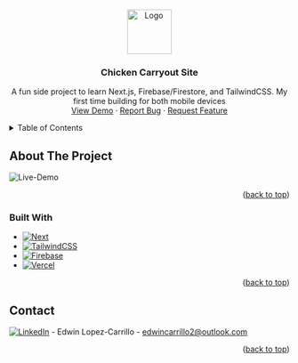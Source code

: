 <a name="readme-top"></a>

<!-- PROJECT LOGO -->
<br />
<div align="center">
  <a href="https://github.com/edwincarr/Chicken-Shop-Site">
    <img src="https://github.com/edwincarr/Chicken-Shop-Site/blob/main/public/chicken-icon.png" alt="Logo" width="80" height="80">
  </a>

<h3 align="center">Chicken Carryout Site</h3>

  <p align="center">
    A fun side project to learn Next.js, Firebase/Firestore, and TailwindCSS. My first time building for both mobile devices
    <br />
    <a href="https://chicken-shop-site.vercel.app/">View Demo</a>
    ·
    <a href="https://github.com/edwincarr/Chicken-Shop-Site/issues">Report Bug</a>
    ·
    <a href="https://github.com/edwincarr/Chicken-Shop-Site/issues">Request Feature</a>
  </p>
</div>



<!-- TABLE OF CONTENTS -->
<details>
  <summary>Table of Contents</summary>
  <ol>
    <li>
      <a href="#about-the-project">About The Project</a>
      <ul>
        <li><a href="#built-with">Built With</a></li>
      </ul>
    </li>
    <li><a href="#contact">Contact</a></li>
  </ol>
</details>



<!-- ABOUT THE PROJECT -->
## About The Project

![Live-Demo](https://github.com/edwincarr/Chicken-Shop-Site/assets/69633370/4567b657-1ec7-4ccc-a032-4a3cc4be4c9f)


<p align="right">(<a href="#readme-top">back to top</a>)</p>



### Built With

* [![Next][Next.js]][Next-url]
* [![TailwindCSS][TailwindCSS]][Tailwind-url]
* [![Firebase][Firebase]][Firebase-url]
* [![Vercel][Vercel]][Vercel-url]

<p align="right">(<a href="#readme-top">back to top</a>)</p>

<!-- CONTACT -->
## Contact

[![LinkedIn][linkedin-shield]][linkedin-url] - Edwin Lopez-Carrillo - edwincarrillo2@outlook.com

<p align="right">(<a href="#readme-top">back to top</a>)</p>

[linkedin-shield]: https://img.shields.io/badge/-LinkedIn-black.svg?style=for-the-badge&logo=linkedin&colorB=555
[linkedin-url]: https://linkedin.com/in/edwincarr

[Next.js]: https://img.shields.io/badge/next.js-000000?style=for-the-badge&logo=nextdotjs&logoColor=white
[Next-url]: https://nextjs.org/
[TailwindCSS]: https://img.shields.io/badge/Tailwind_CSS-38B2AC?style=for-the-badge&logo=tailwind-css&logoColor=white
[tailwind-url]: https://tailwindcss.com/
[Firebase]: https://img.shields.io/badge/firebase-ffca28?style=for-the-badge&logo=firebase&logoColor=black
[Firebase-url]: https://firebase.google.com/
[Vercel]: https://img.shields.io/badge/Vercel-000000?style=for-the-badge&logo=vercel&logoColor=white
[Vercel-url]: https://vercel.com/
